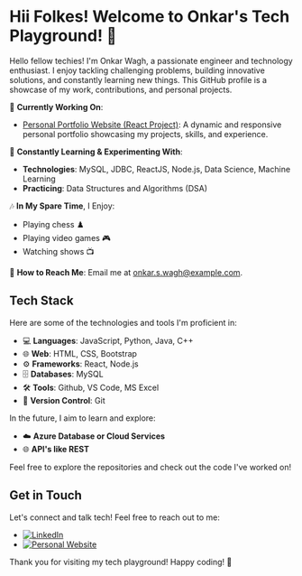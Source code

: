 # Hii Folkes! Welcome to Onkar's Tech Playground! 👋


Hello fellow techies! I'm Onkar Wagh, a passionate engineer and technology enthusiast. I enjoy tackling challenging problems, building innovative solutions, and constantly learning new things. This GitHub profile is a showcase of my work, contributions, and personal projects.



🔭 **Currently Working On**:
- [Personal Portfolio Website (React Project)](https://github.com/onkarrw/portfolio): A dynamic and responsive personal portfolio showcasing my projects, skills, and experience.

🌱 **Constantly Learning & Experimenting With**:
- **Technologies**: MySQL, JDBC, ReactJS, Node.js, Data Science, Machine Learning
- **Practicing**: Data Structures and Algorithms (DSA)

🎶 **In My Spare Time**, I Enjoy:
- Playing chess ♟️
- Playing video games 🎮
- Watching shows 📺

📧 **How to Reach Me**: Email me at onkar.s.wagh@example.com.

## Tech Stack

Here are some of the technologies and tools I'm proficient in:

- 💻 **Languages**: JavaScript, Python, Java, C++
- 🌐 **Web**: HTML, CSS, Bootstrap
- ⚙️ **Frameworks**: React, Node.js
- 🗄️ **Databases**: MySQL
- 🛠️ **Tools**: Github, VS Code, MS Excel
- 📝 **Version Control**: Git

In the future, I aim to learn and explore:
- ☁️ **Azure Database or Cloud Services**
- 🌐 **API's like REST**

Feel free to explore the repositories and check out the code I've worked on!

## Get in Touch

Let's connect and talk tech! Feel free to reach out to me:

- [![LinkedIn](https://img.shields.io/badge/LinkedIn-Connect-blue)](https://www.linkedin.com/in/onkar-wagh-632ab821a/)
- [![Personal Website](https://img.shields.io/badge/Personal%20Website-Visit-red)](https://onkarrw.github.io/cd-onkar/)

Thank you for visiting my tech playground! Happy coding! 🚀
